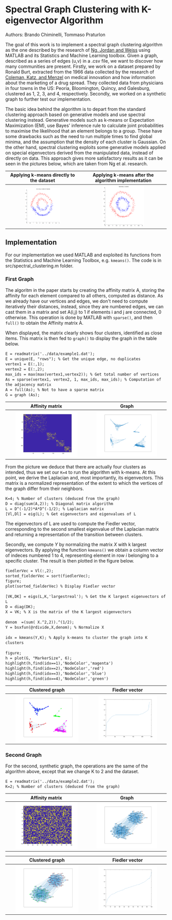 # Spectral Graph Clustering with K-eigenvector Algorithm

Authors: Brando Chiminelli, Tommaso Praturlon

The goal of this work is to implement a spectral graph clustering algorithm as the one described by the research of [Ng, Jordan and Weiss](http://ai.stanford.edu/~ang/papers/nips01-spectral.pdf) using MATLAB and its Statistics and Machine Learning toolbox. Given a graph, described as a series of edges (u,v) in a .csv file, we want to discover how many communities are present. Firstly, we work on a dataset prepared by Ronald Burt, extracted from the 1966 data collected by the research of [Coleman, Katz, and Menzel](https://www.jstor.org/stable/10.1086/320819?seq=1#metadata_info_tab_contents) on medical innovation and how information about the marketing of a drug spread. They collected data from physicians in four towns in the US: Peoria, Bloomington, Quincy, and Galesburg, clustered as 1, 2, 3, and 4, respectively. Secondly, we worked on a synthetic graph to further test our implementation.

The basic idea behind the algorithm is to depart from the standard clustering approach based on generative models and use spectral clustering instead. Generative models such as k-means or Expectation Maximization (EM), use Bayes' inference rule to calculate joint probabilities to maximise the likelihood that an element belongs to a group. These have some drawbacks such as the need to run multiple times to find global minima, and the assumption that the density of each cluster is Gaussian. On the other hand, spectral clustering exploits some generative models applied on special eigenvectors derived from the manipulated data, instead of directly on data. This approach gives more satisfactory results as it can be seen in the pictures below, which are taken from Ng et al. research.

| Applying k-means directly to the dataset | Applying k-means after the algorithm implementation |
| :---: | :---: |
| <img src="./img/bad-cluster.png" alt="drawing" width="50%"/> | <img src="./img/good-cluster.png" alt="drawing" width="50%"/> |

## Implementation

For our implementation we used MATLAB and exploited its functions from the Statistics and Machine Learning Toolbox, e.g. `kmeans()`.
The code is in src/spectral_clustering.m folder.

### First Graph

The algoritm in the paper starts by creating the affinity matrix A, storing the affinity for each element compared to all others, computed as distance. As we already have our vertices and edges, we don't need to compute iteratively their distances, instead, since they are numbered edges, we can cast them in a matrix and set A(i,j) to 1 if elements i and j are connected, 0 otherwise. This operation is done by MATLAB with `sparse()`, and then `full()` to obtain the Affinity matrix A.

When displayed, the matrix clearly shows four clusters, identified as close items. This matrix is then fed to `graph()` to display the graph in the table below.

```
E = readmatrix('../data/example1.dat');
E = unique(E, "rows"); % Get the unique edge, no duplicates
vertex1 = E(:,1);
vertex2 = E(:,2);
max_ids = max(max(vertex1,vertex2)); % Get total number of vertices
As = sparse(vertex1, vertex2, 1, max_ids, max_ids); % Computation of the adjacency matrix
A = full(As); % Not to have a sparse matrix
G = graph (As);
```
| Affinity matrix | Graph |
| :---: | :---: |
| <img src="./img/sparsity_matrix.png" alt="drawing" width="80%"/> | <img src="./img/graph.png" alt="drawing" width="80%"/> |


From the picture we deduce that there are actually four clusters as intended, thus we set our `K=4` to run the algorithm with k-means.
At this point, we derive the Laplacian and, most importantly, its eigenvectors. This matrix is a normalized representation of the extent to which the vertices of the graph differ from their neighbors.

```
K=4; % Number of clusters (deduced from the graph)
D = diag(sum(A,2)); % Diagonal matrix algorithm
L = D^(-1/2)*A*D^(-1/2); % Laplacian matrix
[Vl,Dl] = eig(L); % Get eigenvectors and eigenvalues of L
```
The eigenvectors of L are used to compute the Fiedler vector, corresponding to the second smallest eigenvalue of the Laplacian matrix and returning a representation of the transition between clusters.

Secondly, we compute _Y_ by normalizing the matrix _X_ with k largest eigenvectors. By applying the function `kmeans()` we obtain a column vector of indeces numbered 1 to 4, representing element in row _i_ belonging to a specific cluster. The result is then plotted in the figure below.

```
fiedlerVec = Vl(:,2); 
sorted_fielderVec = sort(fiedlerVec);
figure;
plot(sorted_fielderVec) % Display Fiedler vector

[VK,DK] = eigs(L,K,'largestreal'); % Get the K largest eigenvectors of L
D = diag(DK); 
X = VK; % X is the matrix of the K largest eigenvectors

denom  =(sum( X.^2,2)).^(1/2);
Y = bsxfun(@rdivide,X,denom); % Normalize X

idx = kmeans(Y,K); % Apply k-means to cluster the graph into K clusters

figure;
h = plot(G, "MarkerSize", 6);
highlight(h,find(idx==1),'NodeColor','magenta')
highlight(h,find(idx==2),'NodeColor','red')
highlight(h,find(idx==3),'NodeColor','blue')
highlight(h,find(idx==4),'NodeColor','green')
```

| Clustered graph | Fiedler vector |
| :---: | :---: |
| <img src="./img/graph_clusters.png" alt="drawing" width="80%"/> | <img src="./img/fiedler_vector.png" alt="drawing" width="80%"/> |

### Second Graph

For the second, synthetic graph, the operations are the same of the algorithm above, except that we change K to 2 and the dataset.

```
E = readmatrix('../data/example2.dat');
K=2; % Number of clusters (deduced from the graph)
```

| Affinity matrix | Graph |
| :---: | :---: |
| <img src="./img/sparsity_matrix_2.png" alt="drawing" width="80%"/> | <img src="./img/graph_2.png" alt="drawing" width="80%"/> |

| Clustered graph | Fiedler vector |
| :---: | :---: |
| <img src="./img/graph_clusters_2.png" alt="drawing" width="80%"/> | <img src="./img/fiedler_vector_2.png" alt="drawing" width="80%"/> |
